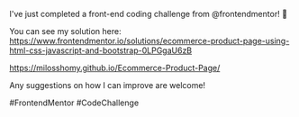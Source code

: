 I've just completed a front-end coding challenge from @frontendmentor! 🎉

You can see my solution here: https://www.frontendmentor.io/solutions/ecommerce-product-page-using-html-css-javascript-and-bootstrap-0LPGgaU6zB

https://milosshomy.github.io/Ecommerce-Product-Page/

Any suggestions on how I can improve are welcome!

#FrontendMentor #CodeChallenge
